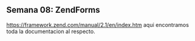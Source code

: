 Semana 08: ZendForms
---------------------------------
https://framework.zend.com/manual/2.1/en/index.htm
aqui encontramos toda la documentacion al respecto.



